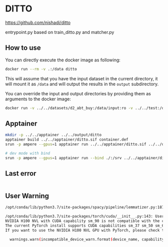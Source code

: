 # DITTO

https://github.com/nishadi/ditto

entrypoint.py based on train_ditto.py and matcher.py

## How to use

You can directly execute the docker image as following:

```bash
docker run --rm -v .:/data ditto
```

This will assume that you have the input dataset in the current directory,
it will mount it as `/data` and will output the results in the `output` subdirectory.

You can override the input and output directories by providing them as arguments to the docker image:

```bash
docker run -v ../../datasets/d2_abt_buy:/data/input:ro -v ../../test:/data/output ditto /data/input /data/output
```

## Apptainer

```bash
mkdir -p ../../apptainer ../../output/ditto
apptainer build ../../apptainer/ditto.sif container.def
srun -p ampere --gpus=1 apptainer run ../../apptainer/ditto.sif ../../datasets/d2_abt_buy/ ../../output/ditto/

# dev mode with bind
srun -p ampere --gpus=1 apptainer run --bind ./:/srv ../../apptainer/ditto.sif ../../datasets/d2_abt_buy/ ../../output/ditto/
```

## Last error

```bash

```
## User Warning

```bash
/opt/conda/lib/python3.7/site-packages/spacy/pipeline/lemmatizer.py:187: UserWarning: [W108] The rule-based lemmatizer did not find POS annotation for the token 'CARBON'. Check that your pipeline includes components that assign token.pos, typically 'tagger'+'attribute_ruler' or 'morphologizer'.

/opt/conda/lib/python3.7/site-packages/torch/cuda/__init__.py:143: UserWarning: 
NVIDIA H100 NVL with CUDA capability sm_90 is not compatible with the current PyTorch installation.
The current PyTorch install supports CUDA capabilities sm_37 sm_50 sm_60 sm_61 sm_70 sm_75 sm_80 sm_86 compute_37.
If you want to use the NVIDIA H100 NVL GPU with PyTorch, please check the instructions at https://pytorch.org/get-started/locally/

  warnings.warn(incompatible_device_warn.format(device_name, capability, " ".join(arch_list), device_name))
```
